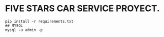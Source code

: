 # FIVE STARS CAR SERVICE PROYECT.
~~~
pip install -r requirements.txt
## MYSQL 
mysql -u admin -p
~~~
